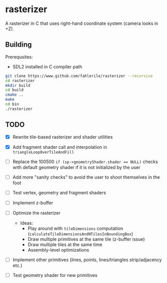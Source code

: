 # rasterizer

A rasterizer in C that uses right-hand coordinate system (camera looks in +Z).

## Building

Prerequsites:
- SDL2 installed in C compiler path

```bash
git clone https://www.github.com/fahlerile/rasterizer --recursive
cd rasterizer
mkdir build
cd build
cmake ..
make
cd bin
./rasterizer
```

## TODO
- [x] Rewrite tile-based rasterizer and shader utilities
- [x] Add fragment shader call and interpolation in `triangleLoopOverTileAndFill`
- [ ] Replace the 100500 `if (sp->geometryShader.shader == NULL)` checks with default geometry shader if it is not initialized by the user
- [ ] Add more "sanity checks" to avoid the user to shoot themselves in the foot
- [ ] Test vertex, geometry and fragment shaders
- [ ] Implement z-buffer
- [ ] Optimize the rasterizer
    - Ideas:
        - Play around with `tileDimensions` computation (`calculateTileDimensionsAndNTilesInBoundingBox`)
        - Draw multiple primitives at the same tile (z-buffer issue)
        - Draw multiple tiles at the same time
        - Assembly-level optimizations
- [ ] Implement other primitives (lines, points, lines/triangles strip/adjacency etc.)
- [ ] Test geometry shader for new primitives


